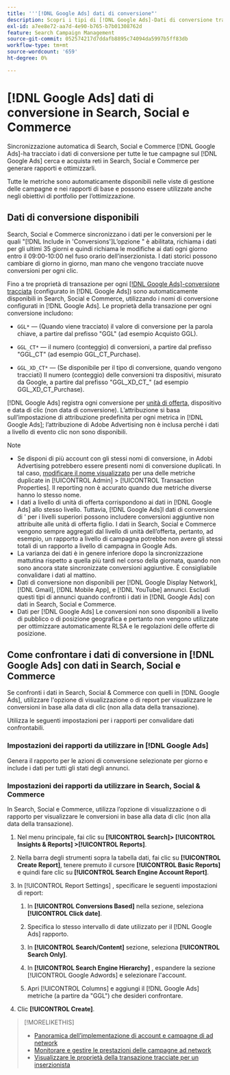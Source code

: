 ```yaml
---
title: '''[!DNL Google Ads] dati di conversione"'
description: Scopri i tipi di [!DNL Google Ads]-Dati di conversione tracciati disponibili in Search, Social e Commerce.
exl-id: a7ee8e72-aa7d-4e90-b765-b7b01308762d
feature: Search Campaign Management
source-git-commit: 052574217d7ddafb8895c74094da5997b5ff83db
workflow-type: tm+mt
source-wordcount: '659'
ht-degree: 0%

---
```


# [!DNL Google Ads] dati di conversione in Search, Social e Commerce

Sincronizzazione automatica di Search, Social e Commerce [!DNL Google Ads]-ha tracciato i dati di conversione per tutte le tue campagne sul [!DNL Google Ads] cerca e acquista reti in Search, Social e Commerce per generare rapporti e ottimizzarli.

Tutte le metriche sono automaticamente disponibili nelle viste di gestione delle campagne e nei rapporti di base e possono essere utilizzate anche negli obiettivi di portfolio per l’ottimizzazione.

## Dati di conversione disponibili

Search, Social e Commerce sincronizzano i dati per le conversioni per le quali &quot;[!DNL Include in 'Conversions']L’opzione &quot; è abilitata, richiama i dati per gli ultimi 35 giorni e quindi richiama le modifiche ai dati ogni giorno entro il 09:00-10:00 nel fuso orario dell’inserzionista. I dati storici possono cambiare di giorno in giorno, man mano che vengono tracciate nuove conversioni per ogni clic.

Fino a tre proprietà di transazione per ogni [[!DNL Google Ads]-conversione tracciata](https://support.google.com/google-ads/answer/4677036) (configurato in [!DNL Google Ads]) sono automaticamente disponibili in Search, Social e Commerce, utilizzando i nomi di conversione configurati in [!DNL Google Ads]. Le proprietà della transazione per ogni conversione includono:

* `GGL*` — (Quando viene tracciato) il valore di conversione per la parola chiave, a partire dal prefisso &quot;GGL&quot; (ad esempio Acquisto GGL).

* `GGL_CT*` — il numero (conteggio) di conversioni, a partire dal prefisso &quot;GGL_CT&quot; (ad esempio GGL_CT_Purchase).

* `GGL_XD_CT*` — (Se disponibile per il tipo di conversione, quando vengono tracciati) Il numero (conteggio) delle conversioni tra dispositivi, misurato da Google, a partire dal prefisso &quot;GGL_XD_CT_&quot; (ad esempio GGL_XD_CT_Purchase).

[!DNL Google Ads] registra ogni conversione per [unità di offerta](/help/search-social-commerce/glossary.md#a-b), dispositivo e data di clic (non data di conversione). L’attribuzione si basa sull’impostazione di attribuzione predefinita per ogni metrica in [!DNL Google Ads]; l’attribuzione di Adobe Advertising non è inclusa perché i dati a livello di evento clic non sono disponibili.

>[!NOTE]
>
>* Se disponi di più account con gli stessi nomi di conversione, in Adobi Advertising potrebbero essere presenti nomi di conversione duplicati. In tal caso, [modificare il nome visualizzato](/help/search-social-commerce/admin/transaction-properties/transaction-property-edit-display-name.md) per una delle metriche duplicate in [!UICONTROL Admin] > [!UICONTROL Transaction Properties]. Il reporting non è accurato quando due metriche diverse hanno lo stesso nome.
>* I dati a livello di unità di offerta corrispondono ai dati in [!DNL Google Ads] allo stesso livello. Tuttavia, [!DNL Google Ads]I dati di conversione di &#39; per i livelli superiori possono includere conversioni aggiuntive non attribuite alle unità di offerta figlio. I dati in Search, Social e Commerce vengono sempre aggregati dal livello di unità dell’offerta, pertanto, ad esempio, un rapporto a livello di campagna potrebbe non avere gli stessi totali di un rapporto a livello di campagna in Google Ads.
>* La varianza dei dati è in genere inferiore dopo la sincronizzazione mattutina rispetto a quella più tardi nel corso della giornata, quando non sono ancora state sincronizzate conversioni aggiuntive. È consigliabile convalidare i dati al mattino.
>* Dati di conversione non disponibili per [!DNL Google Display Network], [!DNL Gmail], [!DNL Mobile App], e [!DNL YouTube] annunci. Escludi questi tipi di annunci quando confronti i dati in [!DNL Google Ads] con dati in Search, Social e Commerce.
>* Dati per [!DNL Google Ads] Le conversioni non sono disponibili a livello di pubblico o di posizione geografica e pertanto non vengono utilizzate per ottimizzare automaticamente RLSA e le regolazioni delle offerte di posizione.

## Come confrontare i dati di conversione in [!DNL Google Ads] con dati in Search, Social e Commerce

Se confronti i dati in Search, Social &amp; Commerce con quelli in [!DNL Google Ads], utilizzare l&#39;opzione di visualizzazione o di report per visualizzare le conversioni in base alla data di clic (non alla data della transazione).

Utilizza le seguenti impostazioni per i rapporti per convalidare dati confrontabili.

### Impostazioni dei rapporti da utilizzare in [!DNL Google Ads]

Genera il rapporto per le azioni di conversione selezionate per giorno e include i dati per tutti gli stati degli annunci.

<!-- 

1. In the main toolbar, select **[!DNL Reports] > [!DNL Report]**.

1. Select **[!DNL + Custom] > [!DNL Table]**.

1. From the left pane, specify the rows and columns in the report:
   
   1. Search for the **[!DNL Day]** field and it drag to the [!DNL Row] section.

   1. Search for the **[!DNL All conv].** field and it drag to the [!DNL Column] section.

   1. Search for the **[!DNL Conversion action]** field and it drag to the [!DNL Column] section.

1. In the report settings toolbar, select **[!DNL Filter] > [!DNL Ad status]**, and then select all boxes.

1. In the report settings toolbar, select **[!DNL Download] > [!DNL Excel .csv]**.

-->

### Impostazioni dei rapporti da utilizzare in Search, Social &amp; Commerce

In Search, Social e Commerce, utilizza l’opzione di visualizzazione o di rapporto per visualizzare le conversioni in base alla data di clic (non alla data della transazione).

1. Nel menu principale, fai clic su **[!UICONTROL Search]> [!UICONTROL Insights & Reports] >[!UICONTROL Reports]**.

1. Nella barra degli strumenti sopra la tabella dati, fai clic su **[!UICONTROL Create Report]**, tenere premuto il cursore **[!UICONTROL Basic Reports]** e quindi fare clic su **[!UICONTROL Search Engine Account Report]**.

1. In [!UICONTROL Report Settings] , specificare le seguenti impostazioni di report:

   1. In **[!UICONTROL Conversions Based]** nella sezione, seleziona **[!UICONTROL Click date]**.

   1. Specifica lo stesso intervallo di date utilizzato per il [!DNL Google Ads] rapporto.

   1. In **[!UICONTROL Search/Content]** sezione, seleziona **[!UICONTROL Search Only]**.

   1. In **[!UICONTROL Search Engine Hierarchy]** , espandere la sezione [!UICONTROL Google Adwords] e selezionare l&#39;account.

   1. Apri [!UICONTROL Columns] e aggiungi il [!DNL Google Ads] metriche (a partire da &quot;GGL&quot;) che desideri confrontare.

1. Clic **[!UICONTROL Create]**.

>[!MORELIKETHIS]
>
>* [Panoramica dell’implementazione di account e campagne di ad network](campaign-implemention-overview.md)
>* [Monitorare e gestire le prestazioni delle campagne ad network](monitor-performance-campaigns.md)
>* [Visualizzare le proprietà della transazione tracciate per un inserzionista](/help/search-social-commerce/admin/transaction-properties/transaction-property-view-tracked.md)

